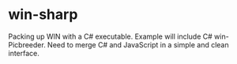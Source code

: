 win-sharp
=========

Packing up WIN with a C# executable. Example will include C# win-Picbreeder. Need to merge C# and JavaScript in a simple and clean interface. 
